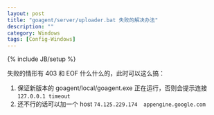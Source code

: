 ```yaml
---
layout: post
title: "goagent/server/uploader.bat 失败的解决办法"
description: ""
category: Windows
tags: [Config-Windows]
---
```

{% include JB/setup %}

失败的情形有 403 和 EOF 什么什么的，此时可以这么搞：

1. 保证新版本的 goagent/local/goagent.exe 正在运行，否则会提示连接 `127.0.0.1 timeout`
2. 还不行的话可以加一个 host `74.125.229.174	appengine.google.com`

